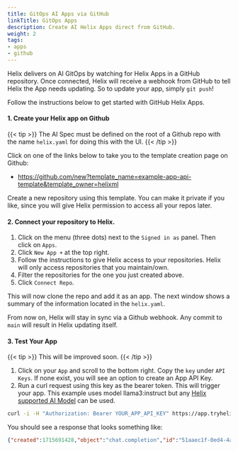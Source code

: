 ```yaml
---
title: GitOps AI Apps via GitHub
linkTitle: GitOps Apps
description: Create AI Helix Apps direct from GitHub.
weight: 2
tags:
- apps
- github
---
```


Helix delivers on AI GitOps by watching for Helix Apps in a GitHub repository. Once connected, Helix will receive a webhook from GitHub to tell Helix the App needs updating. So to update your app, simply `git push`!

Follow the instructions below to get started with GitHub Helix Apps.

#### 1. Create your Helix app on Github

{{< tip >}}
The AI Spec must be defined on the root of a Github repo with the name `helix.yaml` for doing this with the UI.
{{< /tip >}}

Click on one of the links below to take you to the template creation page on Github:

- https://github.com/new?template_name=example-app-api-template&template_owner=helixml

Create a new repository using this template. You can make it private if you like, since you will give Helix permission to access all your repos later.

#### 2. Connect your repository to Helix.

1. Click on the menu (three dots) next to the `Signed in as` panel. Then click on `Apps`.
2. Click `New App +` at the top right.
3. Follow the instructions to give Helix access to your repositories. Helix will only access repositories that you maintain/own.
4. Filter the repositories for the one you just created above.
5. Click `Connect Repo`.

This will now clone the repo and add it as an app. The next window shows a summary of the information located in the `helix.yaml`.

From now on, Helix will stay in sync via a Github webhook. Any commit to `main` will result in Helix updating itself.

#### 3. Test Your App

{{< tip >}}
This will be improved soon.
{{< /tip >}}

1. Click on your `App` and scroll to the bottom right. Copy the `key` under `API Keys`. If none exist, you will see an option to create an App API Key.
2. Run a curl request using this key as the bearer token. This will trigger your app. This example uses model llama3:instruct but any [Helix supported AI Model](/helix/models/models/) can be used.

```bash
curl -i -H "Authorization: Bearer YOUR_APP_API_KEY" https://app.tryhelix.ai/v1/chat/completions --data-raw '{"messages":[{"role":"user","content":"Using the Coinbase API, what is the live Bitcoin price in GBP"}], "model":"llama3:instruct", "stream":false}'
```

You should see a response that looks something like:

```json
{"created":1715691428,"object":"chat.completion","id":"51aaec1f-0ed4-4a06-815a-23171f69aa0c","choices":[{"index":0,"finish_reason":"stop","message":{"role":"assistant","content":"**The live Bitcoin price in GBP is £49,074.38.**"}}],"usage":{"prompt_tokens":0,"completion_tokens":0,"total_tokens":0}}
```
